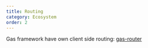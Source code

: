 ```yaml
---
title: Routing
category: Ecosystem
order: 2
---
```


Gas framework have own client side routing: [gas-router](https://github.com/gascore/gas-router)